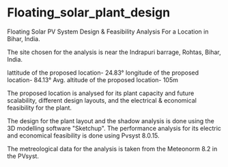 # Floating_solar_plant_design

Floating Solar PV System Design & Feasibility Analysis For a Location in Bihar, India.

The site chosen for the analysis is near the Indrapuri barrage, Rohtas, Bihar, India.

lattitude of the proposed location- 24.83°
longitude of the proposed location- 84.13°
Avg. altitude of the proposed location- 105m

The proposed location is analysed for its plant capacity and future scalability, different design layouts, and the electrical & economical feasibility for the plant.

The design for the plant layout and the shadow analysis is done using the 3D modelling software "Sketchup".
The performance analysis for its electric and economical feasibility is done using Pvsyst 8.0.15.

The metreological data for the analysis is taken from the Meteonorm 8.2 in the PVsyst.
